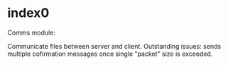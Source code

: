 # index0

Comms module:

Communicate files between server and client. Outstanding issues: sends multiple cofirmation messages once single "packet"
size is exceeded.
